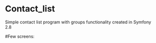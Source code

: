 Contact_list
=========================================================

Simple contact list program with groups functionality created in Symfony 2.8

#Few screens:

